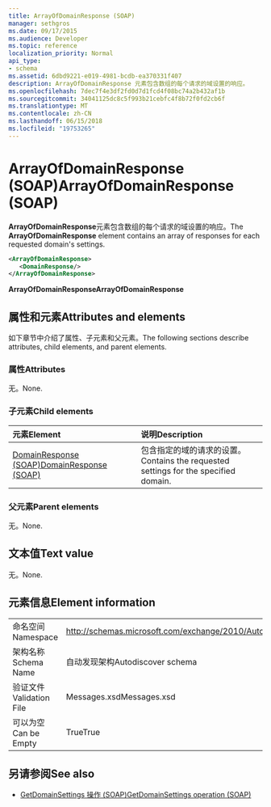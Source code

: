 ```yaml
---
title: ArrayOfDomainResponse (SOAP)
manager: sethgros
ms.date: 09/17/2015
ms.audience: Developer
ms.topic: reference
localization_priority: Normal
api_type:
- schema
ms.assetid: 6dbd9221-e019-4981-bcdb-ea370331f407
description: ArrayOfDomainResponse 元素包含数组的每个请求的域设置的响应。
ms.openlocfilehash: 7dec7f4e3df2fd0d7d1fcd4f08bc74a2b432af1b
ms.sourcegitcommit: 34041125dc8c5f993b21cebfc4f8b72f0fd2cb6f
ms.translationtype: MT
ms.contentlocale: zh-CN
ms.lasthandoff: 06/15/2018
ms.locfileid: "19753265"
---
```

# <a name="arrayofdomainresponse-soap"></a><span data-ttu-id="ae290-103">ArrayOfDomainResponse (SOAP)</span><span class="sxs-lookup"><span data-stu-id="ae290-103">ArrayOfDomainResponse (SOAP)</span></span>

<span data-ttu-id="ae290-104">**ArrayOfDomainResponse**元素包含数组的每个请求的域设置的响应。</span><span class="sxs-lookup"><span data-stu-id="ae290-104">The **ArrayOfDomainResponse** element contains an array of responses for each requested domain's settings.</span></span> 
  
```XML
<ArrayOfDomainResponse>
   <DomainResponse/>
</ArrayOfDomainResponse>
```

 <span data-ttu-id="ae290-105">**ArrayOfDomainResponse**</span><span class="sxs-lookup"><span data-stu-id="ae290-105">**ArrayOfDomainResponse**</span></span>
## <a name="attributes-and-elements"></a><span data-ttu-id="ae290-106">属性和元素</span><span class="sxs-lookup"><span data-stu-id="ae290-106">Attributes and elements</span></span>

<span data-ttu-id="ae290-107">如下章节中介绍了属性、子元素和父元素。</span><span class="sxs-lookup"><span data-stu-id="ae290-107">The following sections describe attributes, child elements, and parent elements.</span></span>
  
### <a name="attributes"></a><span data-ttu-id="ae290-108">属性</span><span class="sxs-lookup"><span data-stu-id="ae290-108">Attributes</span></span>

<span data-ttu-id="ae290-109">无。</span><span class="sxs-lookup"><span data-stu-id="ae290-109">None.</span></span>
  
### <a name="child-elements"></a><span data-ttu-id="ae290-110">子元素</span><span class="sxs-lookup"><span data-stu-id="ae290-110">Child elements</span></span>

|<span data-ttu-id="ae290-111">**元素**</span><span class="sxs-lookup"><span data-stu-id="ae290-111">**Element**</span></span>|<span data-ttu-id="ae290-112">**说明**</span><span class="sxs-lookup"><span data-stu-id="ae290-112">**Description**</span></span>|
|:-----|:-----|
|[<span data-ttu-id="ae290-113">DomainResponse (SOAP)</span><span class="sxs-lookup"><span data-stu-id="ae290-113">DomainResponse (SOAP)</span></span>](domainresponse-soap.md) <br/> |<span data-ttu-id="ae290-114">包含指定的域的请求的设置。</span><span class="sxs-lookup"><span data-stu-id="ae290-114">Contains the requested settings for the specified domain.</span></span>  <br/> |
   
### <a name="parent-elements"></a><span data-ttu-id="ae290-115">父元素</span><span class="sxs-lookup"><span data-stu-id="ae290-115">Parent elements</span></span>

<span data-ttu-id="ae290-116">无。</span><span class="sxs-lookup"><span data-stu-id="ae290-116">None.</span></span>
  
## <a name="text-value"></a><span data-ttu-id="ae290-117">文本值</span><span class="sxs-lookup"><span data-stu-id="ae290-117">Text value</span></span>

<span data-ttu-id="ae290-118">无。</span><span class="sxs-lookup"><span data-stu-id="ae290-118">None.</span></span>
  
## <a name="element-information"></a><span data-ttu-id="ae290-119">元素信息</span><span class="sxs-lookup"><span data-stu-id="ae290-119">Element information</span></span>

|||
|:-----|:-----|
|<span data-ttu-id="ae290-120">命名空间</span><span class="sxs-lookup"><span data-stu-id="ae290-120">Namespace</span></span>  <br/> |http://schemas.microsoft.com/exchange/2010/Autodiscover  <br/> |
|<span data-ttu-id="ae290-121">架构名称</span><span class="sxs-lookup"><span data-stu-id="ae290-121">Schema Name</span></span>  <br/> |<span data-ttu-id="ae290-122">自动发现架构</span><span class="sxs-lookup"><span data-stu-id="ae290-122">Autodiscover schema</span></span>  <br/> |
|<span data-ttu-id="ae290-123">验证文件</span><span class="sxs-lookup"><span data-stu-id="ae290-123">Validation File</span></span>  <br/> |<span data-ttu-id="ae290-124">Messages.xsd</span><span class="sxs-lookup"><span data-stu-id="ae290-124">Messages.xsd</span></span>  <br/> |
|<span data-ttu-id="ae290-125">可以为空</span><span class="sxs-lookup"><span data-stu-id="ae290-125">Can be Empty</span></span>  <br/> |<span data-ttu-id="ae290-126">True</span><span class="sxs-lookup"><span data-stu-id="ae290-126">True</span></span>  <br/> |
   
## <a name="see-also"></a><span data-ttu-id="ae290-127">另请参阅</span><span class="sxs-lookup"><span data-stu-id="ae290-127">See also</span></span>

- [<span data-ttu-id="ae290-128">GetDomainSettings 操作 (SOAP)</span><span class="sxs-lookup"><span data-stu-id="ae290-128">GetDomainSettings operation (SOAP)</span></span>](getdomainsettings-operation-soap.md)

